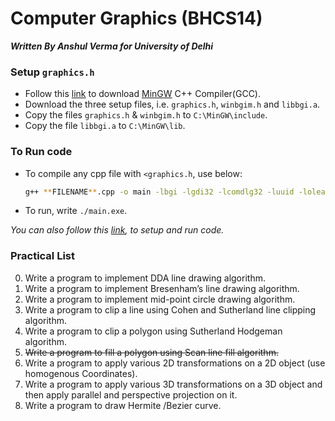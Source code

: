 # Computer Graphics (BHCS14)

***Written By Anshul Verma for University of Delhi***

### Setup `graphics.h`
- Follow this [link](https://www.geeksforgeeks.org/installing-mingw-tools-for-c-c-and-changing-environment-variable/) to download [MinGW](https://sourceforge.net/projects/mingw/) C++ Compiler(GCC).
- Download the three setup files, i.e. `graphics.h`, `winbgim.h` and `libbgi.a`.
- Copy the files `graphics.h` & `winbgim.h` to `C:\MinGW\include`.
- Copy the file `libbgi.a` to `C:\MinGW\lib`.

### To Run code
- To compile any cpp file with `<graphics.h`, use below:

  ```bash
  g++ **FILENAME**.cpp -o main -lbgi -lgdi32 -lcomdlg32 -luuid -loleaut32 -lole32
  ```
- To run, write `./main.exe`.

_You can also follow this [link](https://github.com/ish-u/computer-graphics), to setup and run code._

### Practical List
0. Write a program to implement DDA line drawing algorithm.
1. Write a program to implement Bresenham’s line drawing algorithm.
2. Write a program to implement mid-point circle drawing algorithm.
3. Write a program to clip a line using Cohen and Sutherland line clipping algorithm.
4. Write a program to clip a polygon using Sutherland Hodgeman algorithm.
5. ~~Write a program to fill a polygon using Scan line fill algorithm.~~
6. Write a program to apply various 2D transformations on a 2D object (use homogenous Coordinates).
7. Write a program to apply various 3D transformations on a 3D object and then apply parallel and perspective projection on it.
8. Write a program to draw Hermite /Bezier curve.
